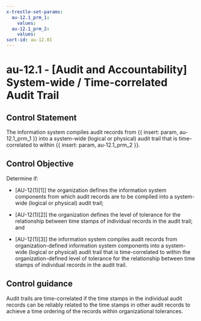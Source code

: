 ```yaml
---
x-trestle-set-params:
  au-12.1_prm_1:
    values:
  au-12.1_prm_2:
    values:
sort-id: au-12.01
---
```


# au-12.1 - \[Audit and Accountability\] System-wide / Time-correlated Audit Trail

## Control Statement

The information system compiles audit records from {{ insert: param, au-12.1_prm_1 }} into a system-wide (logical or physical) audit trail that is time-correlated to within {{ insert: param, au-12.1_prm_2 }}.

## Control Objective

Determine if:

- \[AU-12(1)[1]\] the organization defines the information system components from which audit records are to be compiled into a system-wide (logical or physical) audit trail;

- \[AU-12(1)[2]\] the organization defines the level of tolerance for the relationship between time stamps of individual records in the audit trail; and

- \[AU-12(1)[3]\] the information system compiles audit records from organization-defined information system components into a system-wide (logical or physical) audit trail that is time-correlated to within the organization-defined level of tolerance for the relationship between time stamps of individual records in the audit trail.

## Control guidance

Audit trails are time-correlated if the time stamps in the individual audit records can be reliably related to the time stamps in other audit records to achieve a time ordering of the records within organizational tolerances.
